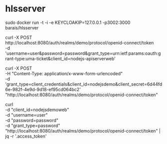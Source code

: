 # hlsserver


sudo docker run -t -i  -e KEYCLOAKIP=127.0.0.1 -p3002:3000 barais/hlsserver







curl -X POST \
  http://localhost:8080/auth/realms/demo/protocol/openid-connect/token \
  -d 'username=user&password=password&grant_type=urn:ietf:params:oauth:grant-type:uma-ticket&client_id=nodejs-apiserverweb'


curl -X POST \
    -H "Content-Type: application/x-www-form-urlencoded" \
    -d 'grant_type=client_credentials&client_id=nodejsdemo&client_secret=6d44fd6e-982f-4e9d-9d18-ef95cd064bc2' \
    "http://localhost:8080/auth/realms/demo/protocol/openid-connect/token"

 curl \
  -d "client_id=nodejsdemoweb" \
  -d "username=user" \
  -d "password=password" \
  -d "grant_type=password" \
  "http://localhost:8080/auth/realms/demo/protocol/openid-connect/token" | jq -r '.access_token'
  